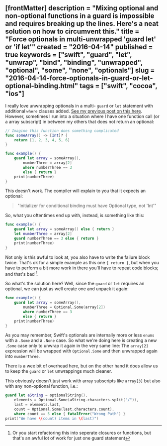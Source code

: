 [frontMatter]
description = "Mixing optional and non-optional functions in a guard is impossible and requires breaking up the lines. Here's a neat solution on how to circumvent this."
title = "Force optionals in multi-unwrapped 'guard let' or 'if let'"
created = "2016-04-14"
published = true
keywords = ["swift", "guard", "let", "unwrap", "bind", "binding", "unwrapped", "optional", "some", "none", "optionals"]
slug = "2016-04-14-force-optionals-in-guard-or-let-optional-binding.html"
tags = ["swift", "cocoa", "ios"]
---

I really love unwrapping optionals in a multi- `guard` or `let`
statement with additional `where` clauses added. [See my previous post
on this
here](https://appventure.me/2016/03/29/three-tips-for-clean-swift-code/).
However, sometimes I run into a situation where I have one function call
(or a array subscript) in between my others that does not return an
optional:

``` Swift
// Imagine this function does something complicated
func someArray() -> [Int]? {
    return [1, 2, 3, 4, 5, 6]
}

func example() {
    guard let array = someArray(),
        numberThree = array[2]
        where numberThree == 3
        else { return }
    print(numberThree)
}

```

This doesn\'t work. The compiler will explain to you that it expects an
optional:

> \"Initializer for conditional binding must have Optional type, not
> \'Int\'\"

So, what you oftentimes end up with, instead, is something like this:

``` Swift
func example() {
    guard let array = someArray() else { return }
    let numberThree = array[2]
    guard numberThree == 3 else { return }
    print(numberThree)
}
```

Not only is this awful to look at, you also have to write the failure
block twice. That\'s ok for a simple example as this one `{ return }`,
but when you have to perform a bit more work in there you\'ll have to
repeat code blocks; and that\'s bad [^1].

So what\'s the solution here? Well, since the `guard` or `let` requires
an optional, we can just as well create one and unpack it again:

``` Swift
func example() {
    guard let array = someArray(),
        numberThree = Optional.Some(array[2])
        where numberThree == 3
        else { return }
    print(numberThree)
}
```

As you may remember, Swift\'s optionals are internally more or less
`enums` with a `.Some` and a `.None` case. So what we\'re doing here is
creating a new `.Some` case only to unwrap it again in the very same
line: The `array[2]` expression will be wrapped with `Optional.Some` and
then unwrapped again into `numberThree`.

There is a wee bit of overhead here, but on the other hand it does allow
us to keep the `guard` or `let` unwrappings much cleaner.

This obviously doesn\'t just work with array subscripts like `array[3]`
but also with any non-optional function, i.e.:

``` Swift
guard let aString = optionalString(),
    elements = Optional.Some(aString.characters.split("/")),
    last = elements.last,
    count = Optional.Some(last.characters.count),
    where count == 5 else { fatalError("Wrong Path") }
print("We have \(count) items in \(last)")
```

[^1]: Or you start refactoring this into seperate closures or functions,
    but that\'s an awful lot of work for just one guard statement
